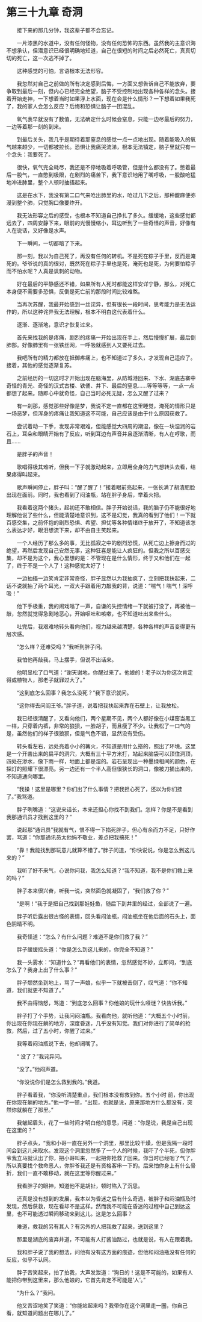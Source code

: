 # 第三十九章 奇洞


　　接下来的那几分钟，我这辈子都不会忘记。

　　一片漆黑的水道中，没有任何怪物，没有任何恐怖的东西。虽然我的主意识海不想承认，但潜意识已经很明确地知道，自己在很短的时间之后必然死亡，真真切切的死亡，这一次逃不掉了。

　　这种感觉的可怕，言语根本无法形容。  

　　我忽然对自己之前做的所有决定感到后悔，一方面又想告诉自己不能放弃，要争取到最后一刻，但内心已经完全绝望，脑子不受控制地出现各种各样的念头。接着开始走神，一下想着当时如果浮上水面，现在会是什么情形？一下想着如果我死了，我的家人会怎么反应？后悔和恐惧让脑子一团混乱。

　　氧气表早就没有了数值，无法确定什么时候会窒息，只能一边尽最后的努力，一边等着那一刻的到来。

　　到最后关头，我几乎是期待着那窒息的感觉一点一点地出现。随着能吸入的氧气越来越少，一切都被拉长。恐惧让我痛哭流涕，根本无法镇定，脑子里就只有一个念头：我要死了。

　　很快，氧气完全耗尽，我还是不停地吸着呼吸管，但是什么都没有了。憋着最后一股气，一直憋到极限，在剧烈的痛苦下，我下意识地用了嘴呼吸，一股酸呛猛地冲进肺里，整个人顿时抽搐起来。

　　这是在水下，我没有第二口气来呛出肺里的水，呛过几下之后，那种酸麻便弥漫到整个肺，只觉胸口像要炸开。

　　我无法形容之后的感受，也根本不知道自己挣扎了多久。缓缓地，这些感觉都远去了，四周安静下来，眼前的光慢慢缩小，耳边听到了一些奇怪的声音，好像有人在说话，又好像是水声。

　　下一瞬间，一切都暗了下来。

　　那一刻，我以为自己死了，再没有任何的转机。不是死在粽子手里，反而是淹死的。爷爷说的真的很对，既然死在粽子手里也是死，淹死也是死，为何要怕粽子而不怕水呢？人真是讽刺的动物。

　　好在最后的平静感还不错，如果所有人死时都能这样安详宁静，那么，对死亡本身便不需要多恐惧，反倒是死亡前的那段时间比较难熬。

　　当再次苏醒，我最开始感到一丝诧异，但有很长一段时间，思考能力是无法运作的，所以这种诧异我无法理解，根本不明白这代表着什么。

　　逐渐、逐渐地，意识才恢复过来。

　　首先来找我的是疼痛，剧烈的疼痛一开始出现在手上，然后慢慢扩展，最后倒肺部。好像肺里有一张铁丝网，一呼吸就感到人又要死过去。

　　我吧所有的精力都放在抵御疼痛上，也不知道过了多久，才发现自己适应了。接着，其他的感觉逐渐复苏。

　　之前经历的一切这时才开始出现在脑海里，从防城港回来、下水、湖底古寨中奇怪的青光、奇怪的汉式古楼、铁俑、井下、最后的窒息……等等等等，一点一点都想了起来。随即心中就奇怪，自己当时必死无疑，怎么又醒了过来？

　　有一刹那，感觉那些好像是梦，我说不定一直都在这里睡觉，淹死的情形只是一场恶梦，但浑身的疼痛让我知道这不可能，自己应该是由于什么原因获救了。

　　尝试着动一下手，发现非常艰难，但能感觉大四周的潮湿，像在一块湿润的岩石上，耳朵和眼睛开始有了反应，听到耳边有声音并且逐渐清晰，有人在哼歌，而且……

　　是胖子的声音！

　　歌唱得极其难听，但我一下子就激动起来，立即用全身的力气想转头去看，结果疼得叫起来。

　　歌声瞬间停止，胖子叫：“醒了醒了！”接着眼前亮起来，一张长满了胡渣肥脸出现在面前。同时，我也看到了闷油瓶，站在胖子身后，举着火把。

　　我看着这两个猪头，起初还不敢相信。胖子开始说话，我的脑子仍不能很好地理解他说了些什么，但能清楚地意识到，这不是幻觉，我真的看到了他们！一下就百感交集，之前怀抱的剧烈恐惧、希望、担忧等各种情绪终于放开了，不知道该怎么表达才好，眼泪想流下来，却不由自主笑起来。

　　一个人经历了那么多的事，无比孤寂之中的剧烈恐慌，从死亡边上擦身而过的绝望，再然后发现自己安然无事，这种狂喜是能让人疯狂的。但我之所以百感交集，却不是为这个，我心里想的是：不管现在是什么情形，终于又和他们在一起了，终于不是一个人了！这种感觉太好了！

　　一边抽搐一边笑肯定非常奇怪，胖子显然以为我抽疯了，立刻把我扶起来，二话不说就抽了两个耳光，一双大手跟着用力敲我的背，说道：“喘气！喘气！深呼吸！”

　　他下手极重，我的闹戏嗡了一声，自谦的失控情绪一下就被打没了，再被他一敲，忽然就觉得急剧地恶心，开始呕吐和咳嗽，也不知道吐出来些什么。

　　吐完后，我艰难地转头看向他们，视力越来越清楚，各种各样的声音变得更有层次感。

　　“怎么样？还难受吗？”我听到胖子问。

　　我怕他再敲我，马上摆手，但说不出话来。

　　他明显松了口气道：“谢天谢地，你醒过来了。他娘的！老子以为你这次肯定得成植物人，那老子就罪过大了。”

　　“这到底怎么回事？我怎么没死？”我下意识就问。

　　“这你得去问阎王爷。”胖子道，说着把我扶起来靠在石壁上，让我放松。

　　我已经很清醒了，又看向他们，两个星期不见，两个人都好像在小煤窑当黑工一样，只穿着内裤，非常的狼狈，一脸胡子，而且瘦了不少。让我松了一口气的是，虽然他们的样子很狼狈，但是气色不错，显然没有受伤。

　　转头看左右，远处亮着小小的篝火，不知道是用什么搭的，照出了环境。这里是一个开凿出来的扁平的洞穴，大概有三十平方米打，站起来脑袋可以顶住洞顶，四处在渗水，像下雨一样，地面上都是湿的。岩石呈现出一种墨绿相间的颜色，在探灯的照耀下很漂亮。另一边还有一个半人高但很狭长的洞口，像被刀捅出来的，不知道通向哪里。

　　“我操！这里是哪里？你们出了什么事情？把我担心死了，还以为你们挂了。”我骂道。

　　胖子咧嘴道：“这说来话长，本来还担心你找不到我们。怎样？你是不是看到我那通讯员才找到这里的？”

　　说起那“通讯员”我就有气，恨不得一下掐死胖子，但心有余而力不足，只好作罢，骂道：“你那通讯员太他妈不敬业，差点把我搞死！”

　　“靠！我能找到那玩意儿就算不错了。”胖子问道，“你快说说，你是怎么到这儿来的？”

　　我听了好不来气，心说你问我，我怎么知道？“我不知道，我不是你们救上来的吗？”

　　胖子本来很兴奋，听我一说，突然面色就凝固了，“我们救了你？”

　　“是啊！”我于是把自己找到那娃娃鱼，随后下到井里的经过，全部说了一遍。

　　胖子听后露出很古怪的表情，回头看闷油瓶，闷油瓶坐在他后面的石头上，面色阴晴不明。

　　我奇怪道：“怎么？有什么问题？难道不是你们救了我？”

　　胖子缓缓摇头道：“你是怎么到这儿来的，你完全不知道？”

　　我一头雾水：“知道什么？”再看他们的表情，忽然感觉不妙，立即问，“到底怎么了？我身上出了什么事？”

　　胖子颓然坐到地上，骂了一声娘，似乎一下就被击倒了，叹气道：“你不知道，我们就更不知道了。”

　　我不由得恼怒，骂道：“到底怎么回事？你他娘的玩什么哑谜？快告诉我。”

　　胖子打了个手势，让我问闷油瓶。我看向他，就听他道：“大概五个小时前，你出现在你现在躺的地方，深度昏迷，几乎没有知觉。我们对你进行了简单的抢救，然后，过了五小时，你醒了过来。”

　　我等着闷油瓶说下去，他却闭嘴了。

　　“ 没了？”我诧异问。

　　“没了。”他闷声道。

　　“你没说你们是怎么救到我的。”我道。

　　胖子看着我，“你没听清楚重点，我们根本没有救到你。五个小时    前，你出现在你现在躺的地方。”他一字一顿，“出现，也就是说，原来那地方什么都没有，突然你就躺在了那里。”

　　我皱起眉头，花了一些时间才明白他的意思，问道：“你是说，我是自己出现在这里的？”

　　胖子点头，“我和小哥一直在另外一个洞里，那里比较干燥，但是我隔一段时间会到这儿来取水。发现这个洞里忽然多了一个人的时候，我吓了个半死，但你胖爷我立马就认出了你，把小哥叫来，一起把你抢救了回来。你当时已经咽了气了，所以真要找个救命恶人，你胖爷我还是有资格客串一下的。后来怕你身上有什么骨折，我们一直不敢移动，就在这里等你醒过来。”   

　　我看胖子的眼神，知道他不是胡扯，顿时陷入了沉思。

　　还真是没有想到的发展，我本以为昏迷之后有什么奇遇，被胖子和闷油瓶及时发现，然后获救，现在看却不是这样。然而我不可能在昏迷的过程中自己到达这里，也不可能透过瞬间移动来到这儿。这是怎么回事？

　　难道，救我的另有其人？有另外的人把我救了起来，送到这里？

　　那里是湖底的废弃井道，不可能有人打酱油路过，也就是说，有人在跟着我。

　　我和胖子说了我的想法，问他有没有这方面的痕迹，但他和闷油瓶没有任何的反应，似乎不认同。

　　胖子苦笑起来，拍了拍我，大声发泄道：“狗日的！这是不可能的，如果有人能把你带到这里来，那么他娘的，它首先肯定不可能是‘人’。”

　　“为什么？”我问。

　　他又苦涩地笑了笑道：“你能站起来吗？我带你在这个洞里走一圈，你自己看，就知道问题出在哪儿了。”


